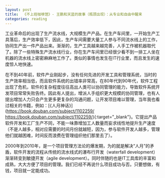 ```yaml
---
layout: post
title:  《不上班咖啡馆》- 王鹏和天蓝的故事（瓶颈出现）：从专业和自由中醒来
categories: reading
---
```


工业革命后的出现了生产流水线，大规模生产产品。在生产车间里，一开始生产工具落后，生产效率低下，因此，生产车间需要大量工人参与不同流水线上的工作，协同生产出一件产品出来。渐渐的，生产工具越来越完善，人手工作被机器取代了。除了一些特殊生产流水线行业，你在生产车间里已经很少看不到一排工人坐在机器的流水线上密密麻麻地工作了。类似的事情也发生在IT行业里，而且发生的速度惊人地快速。

在不到40年前，软件产业刚起步，没有任何先进的开发工具和管理系统，当时的生产效率相当低，而且软件系统的出错率非常高，在80年代到90年代，软件工程出现了危机，软件的复杂程度往往高出人类可以协同管理的能力，导致软件系统开发项目常常失败告终。因此有人提出，增派人手组织更大规模的协同管理，也有人提出增加人力只会产生更多更复杂的沟通问题，让开发项目难以管理，当年我也看过相关的书籍，例如：[《人月神话》](https://book.douban.com/subject/1102259/
https://book.douban.com/subject/1102259/){:target="_blank"}。它提出产品软件开发和工厂生产不同，不能一味靠增加工人数量而妄求线性地提升生产速度（不是人越多，相对应需要的时间月份就越短，因为，参与软件开发人越多，管理他们就越困难，时间反而浪费在管理组织他们那里去了）。

2000年到2010年，是一个项目管理方法论的爆发期，为的就是解决“人月”的矛盾，软件开发的流程从传统的流水线式的瀑布行开发（waterfall development）渐渐转变到敏捷开发（agile development）。同时伴随的也是IT工具库的丰富和成熟，大大方便了项目的管理。我们已经不再说什么项目成功与否。只要想做，有钱，项目就一定能成功。


<!--stackedit_data:
eyJoaXN0b3J5IjpbLTk3NDg0ODY5MF19
-->